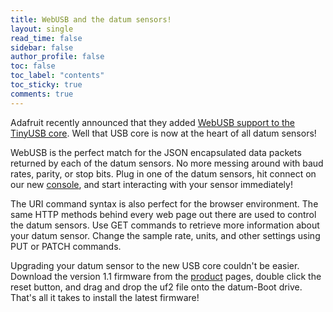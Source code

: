 ```yaml
---
title: WebUSB and the datum sensors!
layout: single
read_time: false
sidebar: false
author_profile: false
toc: false
toc_label: "contents"
toc_sticky: true
comments: true
---
```


Adafruit recently announced that they added [WebUSB support to the TinyUSB core][1].  Well that USB core is now at the heart of all datum sensors!  

WebUSB is the perfect match for the JSON encapsulated data packets returned by each of the datum sensors.  No more messing around with baud rates, parity, or stop bits.  Plug in one of the datum sensors, hit connect on our new [console](/console/), and start interacting with your sensor immediately!

The URI command syntax is also perfect for the browser environment.  The same HTTP methods behind every web page out there are used to control the datum sensors.  Use GET commands to retrieve more information about your datum sensor.  Change the sample rate, units, and other settings using PUT or PATCH commands. 

Upgrading your datum sensor to the new USB core couldn't be easier.  Download the version 1.1 firmware from the [product](/products/) pages, double click the reset button, and drag and drop the uf2 file onto the datum-Boot drive.  That's all it takes to install the latest firmware!

[1]: https://blog.adafruit.com/2019/07/30/webusb-is-here-tinyusb-now-has-webusb-support-at-adafruit-tinyusb-tinyusb-webusb-chrome-googlechrome-adafruit-reillyeon-arduino/



